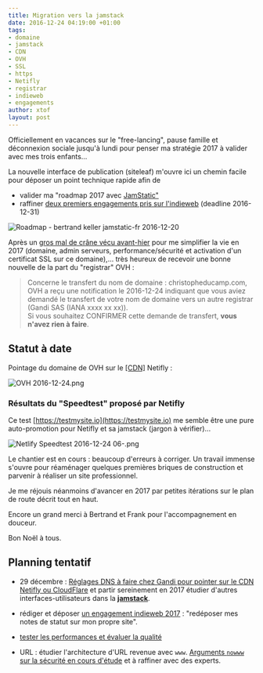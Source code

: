```yaml
---
title: Migration vers la jamstack
date: 2016-12-24 04:19:00 +01:00
tags:
- domaine
- jamstack
- CDN
- OVH
- SSL
- https
- Netifly
- registrar
- indieweb
- engagements
author: xtof
layout: post
---
```


Officiellement en vacances sur le "free-lancing", pause famille et déconnexion sociale jusqu'à lundi pour penser ma stratégie 2017 à valider avec mes trois enfants... 

La nouvelle interface de publication (siteleaf)  m'ouvre ici un chemin facile pour déposer un point technique rapide afin de 
* valider ma "roadmap 2017 avec [JamStatic"](https://jamstatic.fr) 
* raffiner [deux premiers engagements pris sur l'indieweb](https://indieweb.org/2017-01-01-commitments#Commitments) (deadline 2016-12-31)

![Roadmap - bertrand keller jamstatic-fr 2016-12-20](/uploads/Roadmap%20-%20jamstatic-fr%202016-12-20.png)

Après un [gros mal de crâne vécu avant-hier](http://ducamp.me/2016-357) pour me simplifier la vie en 2017 (domaine, admin serveurs, performance/sécurité et activation d'un certificat SSL sur ce domaine),... très heureux de recevoir une bonne nouvelle de la part du "registrar" OVH :

> Concerne le transfert du nom de domaine : christopheducamp.com, OVH a reçu une notification le 2016-12-24 indiquant que vous aviez demandé le transfert de votre nom de domaine vers un autre registrar (Gandi SAS (IANA xxxx xx xx)).<br>Si vous souhaitez CONFIRMER cette demande de transfert, **vous n'avez rien à faire**.

## Statut à date

Pointage du domaine de OVH sur le [[CDN]](http://ducamp.me/CDN) Netifly :

![OVH 2016-12-24.png](/uploads/OVH%202016-12-24.png)

### Résultats du "Speedtest" proposé par Netifly

Ce test [https://testmysite.io](https://testmysite.io) me semble être une pure auto-promotion pour Netifly et sa jamstack (jargon à vérifier)...

![Netlify Speedtest 2016-12-24 06-.png](/uploads/Netlify%20Speedtest%202016-12-24%2006-.png)

Le chantier est en cours : beaucoup d'erreurs à corriger. Un travail immense s'ouvre pour réaménager quelques premières briques de construction et parvenir à réaliser un site professionnel.

Je me réjouis néanmoins d'avancer en 2017 par petites itérations sur le plan de route décrit tout en haut.

Encore un grand merci à Bertrand et Frank pour l'accompagnement en douceur.

Bon Noël à tous.

## Planning tentatif

* 29 décembre : [Réglages DNS à faire chez Gandi pour pointer sur le CDN Netifly ou CloudFlare](http://ducamp.me/2016-357#SSL_sur_domaine_apex_christopheducamp.com) et partir sereinement en 2017 étudier d'autres interfaces-utilisateurs dans la **[jamstack](https://christophe.ducamp.me/2016/12/20/newbie-sur-la-jamstack-dot-dot-dot.html)**.

* rédiger et déposer [un engagement indieweb 2017](https://indieweb.org/2017-01-01-commitments) : "redéposer mes notes de statut sur mon propre site".

* [tester les performances et évaluer la qualité](https://medium.com/@JeremyRaffin/site-web-statique-optimis%C3%A9-avec-github-pages-partie-4-tester-les-performances-et-%C3%A9valuer-la-f42ed88a5d44#.w7clu8fbq)

* URL : étudier l'architecture d'URL revenue avec `www`. [Arguments `nowww` sur la sécurité en cours d'étude](http://ducamp.me/Nowww) et à raffiner avec des experts.